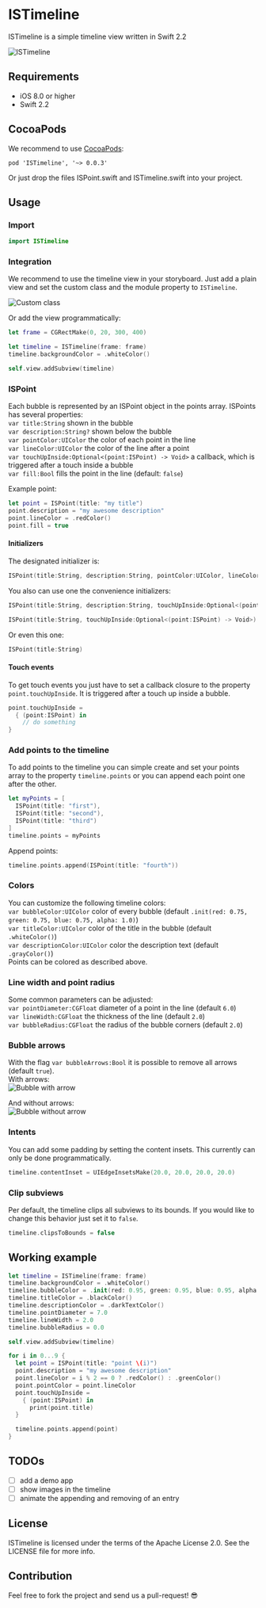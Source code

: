 # ISTimeline
ISTimeline is a simple timeline view written in Swift 2.2

![ISTimeline](/screenshots/timeline.png "ISTimeline")

## Requirements
- iOS 8.0 or higher
- Swift 2.2

## CocoaPods
We recommend to use [CocoaPods](https://cocoapods.org/):

```
pod 'ISTimeline', '~> 0.0.3'
```

Or just drop the files ISPoint.swift and ISTimeline.swift into your project.

## Usage

### Import
```swift
import ISTimeline
```

### Integration
We recommend to use the timeline view in your storyboard. Just add a plain view and set the custom class and the module property to `ISTimeline`.

![Custom class](/screenshots/custom_class.png "Custom class")

Or add the view programmatically:

```swift
let frame = CGRectMake(0, 20, 300, 400)

let timeline = ISTimeline(frame: frame)
timeline.backgroundColor = .whiteColor()

self.view.addSubview(timeline)
```

### ISPoint
Each bubble is represented by an ISPoint object in the points array. ISPoints has several properties:  
`var title:String` shown in the bubble  
`var description:String?` shown below the bubble  
`var pointColor:UIColor` the color of each point in the line  
`var lineColor:UIColor` the color of the line after a point  
`var touchUpInside:Optional<(point:ISPoint) -> Void>` a callback, which is triggered after a touch inside a bubble  
`var fill:Bool` fills the point in the line (default: `false`)

Example point:
```swift
let point = ISPoint(title: "my title")
point.description = "my awesome description"
point.lineColor = .redColor()
point.fill = true
```

#### Initializers
The designated initializer is:
```swift
ISPoint(title:String, description:String, pointColor:UIColor, lineColor:UIColor, touchUpInside:Optional<(point:ISPoint) -> Void>, fill:Bool)
```

You also can use one the convenience initializers:
```swift
ISPoint(title:String, description:String, touchUpInside:Optional<(point:ISPoint) -> Void>)
```
```swift
ISPoint(title:String, touchUpInside:Optional<(point:ISPoint) -> Void>)
```

Or even this one:
```swift
ISPoint(title:String)
```

#### Touch events
To get touch events you just have to set a callback closure to the property `point.touchUpInside`. It is triggered after a touch up inside a bubble.

```swift
point.touchUpInside =
  { (point:ISPoint) in
    // do something
}
```

### Add points to the timeline
To add points to the timeline you can simple create and set your points array to the property `timeline.points` or you can append each point one after the other.
```swift
let myPoints = [
  ISPoint(title: "first"),
  ISPoint(title: "second"),
  ISPoint(title: "third")
]
timeline.points = myPoints
```
Append points:
```swift
timeline.points.append(ISPoint(title: "fourth"))
```

### Colors
You can customize the following timeline colors:  
`var bubbleColor:UIColor` color of every bubble (default `.init(red: 0.75, green: 0.75, blue: 0.75, alpha: 1.0)`)  
`var titleColor:UIColor` color of the title in the bubble (default `.whiteColor()`)  
`var descriptionColor:UIColor` color the description text (default `.grayColor()`)  
Points can be colored as described above.

### Line width and point radius
Some common parameters can be adjusted:  
`var pointDiameter:CGFloat` diameter of a point in the line (default `6.0`)  
`var lineWidth:CGFloat` the thickness of the line (default `2.0`)  
`var bubbleRadius:CGFloat` the radius of the bubble corners (default `2.0`)  

### Bubble arrows
With the flag `var bubbleArrows:Bool` it is possible to remove all arrows (default `true`).  
With arrows:  
![Bubble with arrow](/screenshots/bubble_with_arrow.png "Bubble with arrow")

And without arrows:  
![Bubble without arrow](/screenshots/bubble_without_arrow.png "Bubble without arrow")

### Intents
You can add some padding by setting the content insets. This currently can only be done programmatically.
```swift
timeline.contentInset = UIEdgeInsetsMake(20.0, 20.0, 20.0, 20.0)
```

### Clip subviews
Per default, the timeline clips all subviews to its bounds. If you would like to change this behavior just set it to `false`.
```swift
timeline.clipsToBounds = false
```

## Working example
```swift
let timeline = ISTimeline(frame: frame)
timeline.backgroundColor = .whiteColor()
timeline.bubbleColor = .init(red: 0.95, green: 0.95, blue: 0.95, alpha: 1.0)
timeline.titleColor = .blackColor()
timeline.descriptionColor = .darkTextColor()
timeline.pointDiameter = 7.0
timeline.lineWidth = 2.0
timeline.bubbleRadius = 0.0

self.view.addSubview(timeline)

for i in 0...9 {
  let point = ISPoint(title: "point \(i)")
  point.description = "my awesome description"
  point.lineColor = i % 2 == 0 ? .redColor() : .greenColor()
  point.pointColor = point.lineColor
  point.touchUpInside =
    { (point:ISPoint) in
      print(point.title)
  }

  timeline.points.append(point)
}
```

## TODOs
- [ ] add a demo app
- [ ] show images in the timeline
- [ ] animate the appending and removing of an entry

## License

ISTimeline is licensed under the terms of the Apache License 2.0. See the LICENSE file for more info.

## Contribution

Feel free to fork the project and send us a pull-request! :sunglasses:

